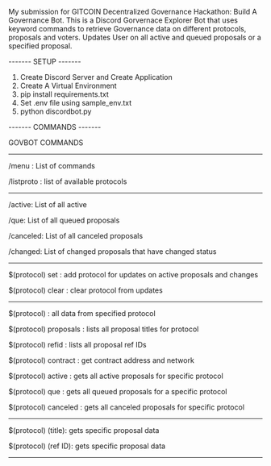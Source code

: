My submission for GITCOIN Decentralized Governance Hackathon: Build A Governance Bot. 
This is a Discord Gorvernace Explorer Bot that uses keyword commands to retrieve Governance data on different protocols, proposals and voters. Updates User on all active and queued proposals or a specified proposal.

------- SETUP -------

1. Create Discord Server and Create Application
2. Create A Virtual Environment
3. pip install requirements.txt
4. Set .env file using sample_env.txt
5. python discordbot.py

------- COMMANDS -------

GOVBOT COMMANDS

--------------------
/menu : List of commands

/listproto : list of available protocols

--------------------
/active: List of all active 

/que: List of all queued proposals

/canceled: List of all canceled proposals

/changed: List of changed proposals that have changed status

--------------------
$(protocol) set : add protocol for updates on active proposals and changes

$(protocol) clear : clear protocol from updates

--------------------
$(protocol) : all data from specified protocol

$(protocol) proposals : lists all proposal titles for protocol

$(protocol) refid : lists all proposal ref IDs

$(protocol) contract : get contract address and network

$(protocol) active : gets all active proposals for specific protocol

$(protocol) que : gets all queued proposals for a specific protocol

$(protocol) canceled : gets all canceled proposals for specific protocol 

--------------------
$(protocol) (title): gets specific proposal data

$(protocol) (ref ID): gets specific proposal data

--------------------

            
